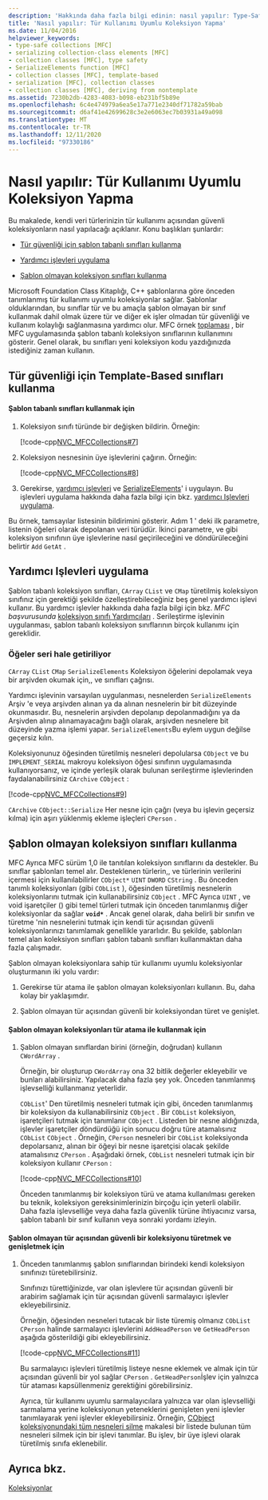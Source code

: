 ```yaml
---
description: 'Hakkında daha fazla bilgi edinin: nasıl yapılır: Type-Safe koleksiyonu oluşturma'
title: 'Nasıl yapılır: Tür Kullanımı Uyumlu Koleksiyon Yapma'
ms.date: 11/04/2016
helpviewer_keywords:
- type-safe collections [MFC]
- serializing collection-class elements [MFC]
- collection classes [MFC], type safety
- SerializeElements function [MFC]
- collection classes [MFC], template-based
- serialization [MFC], collection classes
- collection classes [MFC], deriving from nontemplate
ms.assetid: 7230b2db-4283-4083-b098-eb231bf5b89e
ms.openlocfilehash: 6c4e474979a6ea5e17a771e2340df71782a59bab
ms.sourcegitcommit: d6af41e42699628c3e2e6063ec7b03931a49a098
ms.translationtype: MT
ms.contentlocale: tr-TR
ms.lasthandoff: 12/11/2020
ms.locfileid: "97330186"
---
```

# <a name="how-to-make-a-type-safe-collection"></a>Nasıl yapılır: Tür Kullanımı Uyumlu Koleksiyon Yapma

Bu makalede, kendi veri türlerinizin tür kullanımı açısından güvenli koleksiyonların nasıl yapılacağı açıklanır. Konu başlıkları şunlardır:

- [Tür güvenliği için şablon tabanlı sınıfları kullanma](#_core_using_template.2d.based_classes_for_type_safety)

- [Yardımcı işlevleri uygulama](#_core_implementing_helper_functions)

- [Şablon olmayan koleksiyon sınıfları kullanma](#_core_using_nontemplate_collection_classes)

Microsoft Foundation Class Kitaplığı, C++ şablonlarına göre önceden tanımlanmış tür kullanımı uyumlu koleksiyonlar sağlar. Şablonlar olduklarından, bu sınıflar tür ve bu amaçla şablon olmayan bir sınıf kullanmak dahil olmak üzere tür ve diğer ek işler olmadan tür güvenliği ve kullanım kolaylığı sağlanmasına yardımcı olur. MFC örnek [toplaması](../overview/visual-cpp-samples.md) , bir MFC uygulamasında şablon tabanlı koleksiyon sınıflarının kullanımını gösterir. Genel olarak, bu sınıfları yeni koleksiyon kodu yazdığınızda istediğiniz zaman kullanın.

## <a name="using-template-based-classes-for-type-safety"></a><a name="_core_using_template.2d.based_classes_for_type_safety"></a> Tür güvenliği için Template-Based sınıfları kullanma

#### <a name="to-use-template-based-classes"></a>Şablon tabanlı sınıfları kullanmak için

1. Koleksiyon sınıfı türünde bir değişken bildirin. Örneğin:

   [!code-cpp[NVC_MFCCollections#7](codesnippet/cpp/how-to-make-a-type-safe-collection_1.cpp)]

1. Koleksiyon nesnesinin üye işlevlerini çağırın. Örneğin:

   [!code-cpp[NVC_MFCCollections#8](codesnippet/cpp/how-to-make-a-type-safe-collection_2.cpp)]

1. Gerekirse, [yardımcı işlevleri](reference/collection-class-helpers.md) ve [SerializeElements](reference/collection-class-helpers.md#serializeelements)' i uygulayın. Bu işlevleri uygulama hakkında daha fazla bilgi için bkz. [yardımcı Işlevleri uygulama](#_core_implementing_helper_functions).

Bu örnek, tamsayılar listesinin bildirimini gösterir. Adım 1 ' deki ilk parametre, listenin öğeleri olarak depolanan veri türüdür. İkinci parametre, ve gibi koleksiyon sınıfının üye işlevlerine nasıl geçirileceğini ve döndürüleceğini belirtir `Add` `GetAt` .

## <a name="implementing-helper-functions"></a><a name="_core_implementing_helper_functions"></a> Yardımcı Işlevleri uygulama

Şablon tabanlı koleksiyon sınıfları, `CArray` `CList` ve `CMap` türetilmiş koleksiyon sınıfınız için gerektiği şekilde özelleştirebileceğiniz beş genel yardımcı işlevi kullanır. Bu yardımcı işlevler hakkında daha fazla bilgi için bkz. *MFC başvurusunda* [koleksiyon sınıfı Yardımcıları](reference/collection-class-helpers.md) . Serileştirme işlevinin uygulanması, şablon tabanlı koleksiyon sınıflarının birçok kullanımı için gereklidir.

### <a name="serializing-elements"></a><a name="_core_serializing_elements"></a> Öğeler seri hale getiriliyor

`CArray` `CList` `CMap` `SerializeElements` Koleksiyon öğelerini depolamak veya bir arşivden okumak için,, ve sınıfları çağrısı.

Yardımcı işlevinin varsayılan uygulanması, nesnelerden `SerializeElements` Arşiv 'e veya arşivden alınan ya da alınan nesnelerin bir bit düzeyinde okunmasıdır. Bu, nesnelerin arşivden depolanıp depolanmadığını ya da Arşivden alınıp alınamayacağını bağlı olarak, arşivden nesnelere bit düzeyinde yazma işlemi yapar. `SerializeElements`Bu eylem uygun değilse geçersiz kılın.

Koleksiyonunuz öğesinden türetilmiş nesneleri depolularsa `CObject` ve bu `IMPLEMENT_SERIAL` makroyu koleksiyon öğesi sınıfının uygulamasında kullanıyorsanız, ve içinde yerleşik olarak bulunan serileştirme işlevlerinden faydalanabilirsiniz `CArchive` `CObject` :

[!code-cpp[NVC_MFCCollections#9](codesnippet/cpp/how-to-make-a-type-safe-collection_3.cpp)]

`CArchive` `CObject::Serialize` Her nesne için çağrı (veya bu işlevin geçersiz kılma) için aşırı yüklenmiş ekleme işleçleri `CPerson` .

## <a name="using-nontemplate-collection-classes"></a><a name="_core_using_nontemplate_collection_classes"></a> Şablon olmayan koleksiyon sınıfları kullanma

MFC Ayrıca MFC sürüm 1,0 ile tanıtılan koleksiyon sınıflarını da destekler. Bu sınıflar şablonları temel alır. Desteklenen türlerin,, ve türlerinin verilerini içermesi için kullanılabilirler `CObject*` `UINT` `DWORD` `CString` . Bu önceden tanımlı koleksiyonları (gibi `CObList` ), öğesinden türetilmiş nesnelerin koleksiyonlarını tutmak için kullanabilirsiniz `CObject` . MFC Ayrıca `UINT` , ve void işaretçiler () gibi temel türleri tutmak için önceden tanımlanmış diğer koleksiyonlar da sağlar **`void*`** . Ancak genel olarak, daha belirli bir sınıfın ve türetme 'nin nesnelerini tutmak için kendi tür açısından güvenli koleksiyonlarınızı tanımlamak genellikle yararlıdır. Bu şekilde, şablonları temel alan koleksiyon sınıfları şablon tabanlı sınıfları kullanmaktan daha fazla çalışmadır.

Şablon olmayan koleksiyonlara sahip tür kullanımı uyumlu koleksiyonlar oluşturmanın iki yolu vardır:

1. Gerekirse tür atama ile şablon olmayan koleksiyonları kullanın. Bu, daha kolay bir yaklaşımdır.

1. Şablon olmayan tür açısından güvenli bir koleksiyondan türet ve genişlet.

#### <a name="to-use-the-nontemplate-collections-with-type-casting"></a>Şablon olmayan koleksiyonları tür atama ile kullanmak için

1. Şablon olmayan sınıflardan birini (örneğin, doğrudan) kullanın `CWordArray` .

   Örneğin, bir oluşturup `CWordArray` ona 32 bitlik değerler ekleyebilir ve bunları alabilirsiniz. Yapılacak daha fazla şey yok. Önceden tanımlanmış işlevselliği kullanmanız yeterlidir.

   `CObList`' Den türetilmiş nesneleri tutmak için gibi, önceden tanımlanmış bir koleksiyon da kullanabilirsiniz `CObject` . Bir `CObList` koleksiyon, işaretçileri tutmak için tanımlanır `CObject` . Listeden bir nesne aldığınızda, işlevler işaretçiler döndürdüğü için sonucu doğru türe atamalısınız `CObList` `CObject` . Örneğin, `CPerson` nesneleri bir `CObList` koleksiyonda depolarsanız, alınan bir öğeyi bir nesne işaretçisi olacak şekilde atamalısınız `CPerson` . Aşağıdaki örnek, `CObList` nesneleri tutmak için bir koleksiyon kullanır `CPerson` :

   [!code-cpp[NVC_MFCCollections#10](codesnippet/cpp/how-to-make-a-type-safe-collection_4.cpp)]

   Önceden tanımlanmış bir koleksiyon türü ve atama kullanılması gereken bu teknik, koleksiyon gereksinimlerinizin birçoğu için yeterli olabilir. Daha fazla işlevselliğe veya daha fazla güvenlik türüne ihtiyacınız varsa, şablon tabanlı bir sınıf kullanın veya sonraki yordamı izleyin.

#### <a name="to-derive-and-extend-a-nontemplate-type-safe-collection"></a>Şablon olmayan tür açısından güvenli bir koleksiyonu türetmek ve genişletmek için

1. Önceden tanımlanmış şablon sınıflarından birindeki kendi koleksiyon sınıfınızı türetebilirsiniz.

   Sınıfınızı türettiğinizde, var olan işlevlere tür açısından güvenli bir arabirim sağlamak için tür açısından güvenli sarmalayıcı işlevler ekleyebilirsiniz.

   Örneğin, öğesinden nesneleri tutacak bir liste türemiş olmanız `CObList` `CPerson` halinde sarmalayıcı işlevlerini `AddHeadPerson` ve `GetHeadPerson` aşağıda gösterildiği gibi ekleyebilirsiniz.

   [!code-cpp[NVC_MFCCollections#11](codesnippet/cpp/how-to-make-a-type-safe-collection_5.h)]

   Bu sarmalayıcı işlevleri türetilmiş listeye nesne eklemek ve almak için tür açısından güvenli bir yol sağlar `CPerson` . `GetHeadPerson`İşlev için yalnızca tür ataması kapsüllenmeniz gerektiğini görebilirsiniz.

   Ayrıca, tür kullanımı uyumlu sarmalayıcılara yalnızca var olan işlevselliği sarmalama yerine koleksiyonun yeteneklerini genişleten yeni işlevler tanımlayarak yeni işlevler ekleyebilirsiniz. Örneğin, [CObject koleksiyonundaki tüm nesneleri silme](deleting-all-objects-in-a-cobject-collection.md) makalesi bir listede bulunan tüm nesneleri silmek için bir işlevi tanımlar. Bu işlev, bir üye işlevi olarak türetilmiş sınıfa eklenebilir.

## <a name="see-also"></a>Ayrıca bkz.

[Koleksiyonlar](collections.md)
